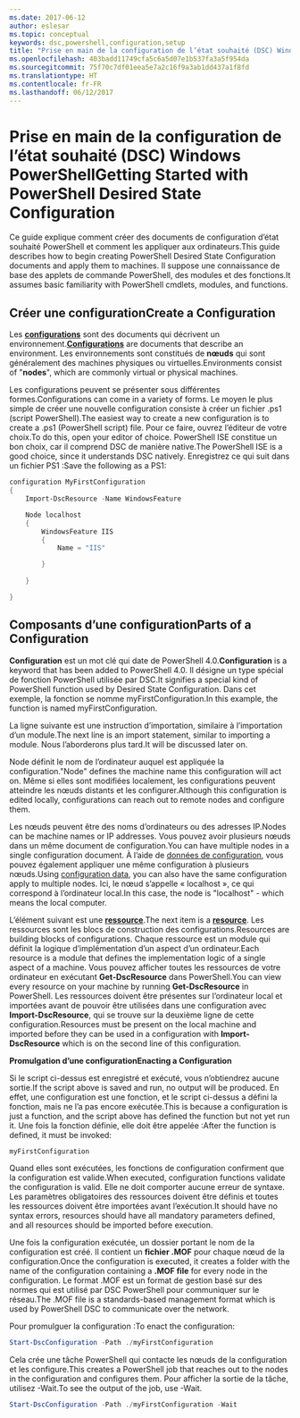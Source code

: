```yaml
---
ms.date: 2017-06-12
author: eslesar
ms.topic: conceptual
keywords: dsc,powershell,configuration,setup
title: "Prise en main de la configuration de l’état souhaité (DSC) Windows PowerShell"
ms.openlocfilehash: 403badd11749cfa5c6a5d07e1b537fa3a5f954da
ms.sourcegitcommit: 75f70c7df01eea5e7a2c16f9a3ab1dd437a1f8fd
ms.translationtype: HT
ms.contentlocale: fr-FR
ms.lasthandoff: 06/12/2017
---
```

# <a name="getting-started-with-powershell-desired-state-configuration"></a><span data-ttu-id="d2722-103">Prise en main de la configuration de l’état souhaité (DSC) Windows PowerShell</span><span class="sxs-lookup"><span data-stu-id="d2722-103">Getting Started with PowerShell Desired State Configuration</span></span> #

<span data-ttu-id="d2722-104">Ce guide explique comment créer des documents de configuration d’état souhaité PowerShell et comment les appliquer aux ordinateurs.</span><span class="sxs-lookup"><span data-stu-id="d2722-104">This guide describes how to begin creating PowerShell Desired State Configuration documents and apply them to machines.</span></span> <span data-ttu-id="d2722-105">Il suppose une connaissance de base des applets de commande PowerShell, des modules et des fonctions.</span><span class="sxs-lookup"><span data-stu-id="d2722-105">It assumes basic familiarity with PowerShell cmdlets, modules, and functions.</span></span> 


## <a name="create-a-configuration"></a><span data-ttu-id="d2722-106">Créer une configuration</span><span class="sxs-lookup"><span data-stu-id="d2722-106">Create a Configuration</span></span> ##

<span data-ttu-id="d2722-107">Les [**configurations**](https://msdn.microsoft.com/en-us/powershell/dsc/configurations) sont des documents qui décrivent un environnement.</span><span class="sxs-lookup"><span data-stu-id="d2722-107">[**Configurations**](https://msdn.microsoft.com/en-us/powershell/dsc/configurations) are documents that describe an environment.</span></span> <span data-ttu-id="d2722-108">Les environnements sont constitués de **nœuds** qui sont généralement des machines physiques ou virtuelles.</span><span class="sxs-lookup"><span data-stu-id="d2722-108">Environments consist of "**nodes**", which are commonly virtual or physical machines.</span></span> 

<span data-ttu-id="d2722-109">Les configurations peuvent se présenter sous différentes formes.</span><span class="sxs-lookup"><span data-stu-id="d2722-109">Configurations can come in a variety of forms.</span></span> <span data-ttu-id="d2722-110">Le moyen le plus simple de créer une nouvelle configuration consiste à créer un fichier .ps1 (script PowerShell).</span><span class="sxs-lookup"><span data-stu-id="d2722-110">The easiest way to create a new configuration is to create a .ps1 (PowerShell script) file.</span></span> <span data-ttu-id="d2722-111">Pour ce faire, ouvrez l’éditeur de votre choix.</span><span class="sxs-lookup"><span data-stu-id="d2722-111">To do this, open your editor of choice.</span></span> <span data-ttu-id="d2722-112">PowerShell ISE constitue un bon choix, car il comprend DSC de manière native.</span><span class="sxs-lookup"><span data-stu-id="d2722-112">The PowerShell ISE is a good choice, since it understands DSC natively.</span></span> <span data-ttu-id="d2722-113">Enregistrez ce qui suit dans un fichier PS1 :</span><span class="sxs-lookup"><span data-stu-id="d2722-113">Save the following as a PS1:</span></span>

```powershell
configuration MyFirstConfiguration
{
    Import-DscResource -Name WindowsFeature

    Node localhost
    {
        WindowsFeature IIS
        {
            Name = "IIS"

        }
        
    }

}
```
## <a name="parts-of-a-configuration"></a><span data-ttu-id="d2722-114">Composants d’une configuration</span><span class="sxs-lookup"><span data-stu-id="d2722-114">Parts of a Configuration</span></span> ##
<span data-ttu-id="d2722-115">**Configuration** est un mot clé qui date de PowerShell 4.0.</span><span class="sxs-lookup"><span data-stu-id="d2722-115">**Configuration** is a keyword that has been added to PowerShell 4.0.</span></span> <span data-ttu-id="d2722-116">Il désigne un type spécial de fonction PowerShell utilisée par DSC.</span><span class="sxs-lookup"><span data-stu-id="d2722-116">It signifies a special kind of PowerShell function used by Desired State Configuration.</span></span> <span data-ttu-id="d2722-117">Dans cet exemple, la fonction se nomme myFirstConfiguration.</span><span class="sxs-lookup"><span data-stu-id="d2722-117">In this example, the function is named myFirstConfiguration.</span></span> 

<span data-ttu-id="d2722-118">La ligne suivante est une instruction d’importation, similaire à l’importation d’un module.</span><span class="sxs-lookup"><span data-stu-id="d2722-118">The next line is an import statement, similar to importing a module.</span></span> <span data-ttu-id="d2722-119">Nous l’aborderons plus tard.</span><span class="sxs-lookup"><span data-stu-id="d2722-119">It will be discussed later on.</span></span>

<span data-ttu-id="d2722-120">Node définit le nom de l’ordinateur auquel est appliquée la configuration.</span><span class="sxs-lookup"><span data-stu-id="d2722-120">"Node" defines the machine name this configuration will act on.</span></span> <span data-ttu-id="d2722-121">Même si elles sont modifiées localement, les configurations peuvent atteindre les nœuds distants et les configurer.</span><span class="sxs-lookup"><span data-stu-id="d2722-121">Although this configuration is edited locally, configurations can reach out to remote nodes and configure them.</span></span> 

<span data-ttu-id="d2722-122">Les nœuds peuvent être des noms d’ordinateurs ou des adresses IP.</span><span class="sxs-lookup"><span data-stu-id="d2722-122">Nodes can be machine names or IP addresses.</span></span> <span data-ttu-id="d2722-123">Vous pouvez avoir plusieurs nœuds dans un même document de configuration.</span><span class="sxs-lookup"><span data-stu-id="d2722-123">You can have multiple nodes in a single configuration document.</span></span> <span data-ttu-id="d2722-124">À l’aide de [données de configuration](https://msdn.microsoft.com/en-us/powershell/dsc/configdata), vous pouvez également appliquer une même configuration à plusieurs nœuds.</span><span class="sxs-lookup"><span data-stu-id="d2722-124">Using [configuration data](https://msdn.microsoft.com/en-us/powershell/dsc/configdata), you can also have the same configuration apply to multiple nodes.</span></span> <span data-ttu-id="d2722-125">Ici, le nœud s’appelle « localhost », ce qui correspond à l’ordinateur local.</span><span class="sxs-lookup"><span data-stu-id="d2722-125">In this case, the node is "localhost" - which means the local computer.</span></span> 

<span data-ttu-id="d2722-126">L’élément suivant est une [**ressource**](https://msdn.microsoft.com/en-us/powershell/dsc/resources).</span><span class="sxs-lookup"><span data-stu-id="d2722-126">The next item is a [**resource**](https://msdn.microsoft.com/en-us/powershell/dsc/resources).</span></span> <span data-ttu-id="d2722-127">Les ressources sont les blocs de construction des configurations.</span><span class="sxs-lookup"><span data-stu-id="d2722-127">Resources are building blocks of configurations.</span></span> <span data-ttu-id="d2722-128">Chaque ressource est un module qui définit la logique d’implémentation d’un aspect d’un ordinateur.</span><span class="sxs-lookup"><span data-stu-id="d2722-128">Each resource is a module that defines the implementation logic of a single aspect of a machine.</span></span> <span data-ttu-id="d2722-129">Vous pouvez afficher toutes les ressources de votre ordinateur en exécutant **Get-DscResource** dans PowerShell.</span><span class="sxs-lookup"><span data-stu-id="d2722-129">You can view every resource on your machine by running **Get-DscResource** in PowerShell.</span></span> <span data-ttu-id="d2722-130">Les ressources doivent être présentes sur l’ordinateur local et importées avant de pouvoir être utilisées dans une configuration avec **Import-DscResource**, qui se trouve sur la deuxième ligne de cette configuration.</span><span class="sxs-lookup"><span data-stu-id="d2722-130">Resources must be present on the local machine and imported before they can be used in a configuration with **Import-DscResource** which is on the second line of this configuration.</span></span> 

<span data-ttu-id="d2722-131">**Promulgation d’une configuration**</span><span class="sxs-lookup"><span data-stu-id="d2722-131">**Enacting a Configuration**</span></span>

<span data-ttu-id="d2722-132">Si le script ci-dessus est enregistré et exécuté, vous n’obtiendrez aucune sortie.</span><span class="sxs-lookup"><span data-stu-id="d2722-132">If the script above is saved and run, no output will be produced.</span></span> <span data-ttu-id="d2722-133">En effet, une configuration est une fonction, et le script ci-dessus a défini la fonction, mais ne l’a pas encore exécutée.</span><span class="sxs-lookup"><span data-stu-id="d2722-133">This is because a configuration is just a function, and the script above has defined the function but not yet run it.</span></span> <span data-ttu-id="d2722-134">Une fois la fonction définie, elle doit être appelée :</span><span class="sxs-lookup"><span data-stu-id="d2722-134">After the function is defined, it must be invoked:</span></span>
```powershell
myFirstConfiguration
```

<span data-ttu-id="d2722-135">Quand elles sont exécutées, les fonctions de configuration confirment que la configuration est valide.</span><span class="sxs-lookup"><span data-stu-id="d2722-135">When executed, configuration functions validate the configuration is valid.</span></span> <span data-ttu-id="d2722-136">Elle ne doit comporter aucune erreur de syntaxe. Les paramètres obligatoires des ressources doivent être définis et toutes les ressources doivent être importées avant l’exécution.</span><span class="sxs-lookup"><span data-stu-id="d2722-136">It should have no syntax errors, resources should have all mandatory parameters defined, and all resources should be imported before execution.</span></span>

<span data-ttu-id="d2722-137">Une fois la configuration exécutée, un dossier portant le nom de la configuration est créé. Il contient un **fichier .MOF** pour chaque nœud de la configuration.</span><span class="sxs-lookup"><span data-stu-id="d2722-137">Once the configuration is executed, it creates a folder with the name of the configuration containing a **.MOF file** for every node in the configuration.</span></span> <span data-ttu-id="d2722-138">Le format .MOF est un format de gestion basé sur des normes qui est utilisé par DSC PowerShell pour communiquer sur le réseau.</span><span class="sxs-lookup"><span data-stu-id="d2722-138">The .MOF file is a standards-based management format which is used by PowerShell DSC to communicate over the network.</span></span>

<span data-ttu-id="d2722-139">Pour promulguer la configuration :</span><span class="sxs-lookup"><span data-stu-id="d2722-139">To enact the configuration:</span></span>
```powershell
Start-DscConfiguration -Path ./myFirstConfiguration
```
<span data-ttu-id="d2722-140">Cela crée une tâche PowerShell qui contacte les nœuds de la configuration et les configure.</span><span class="sxs-lookup"><span data-stu-id="d2722-140">This creates a PowerShell job that reaches out to the nodes in the configuration and configures them.</span></span> <span data-ttu-id="d2722-141">Pour afficher la sortie de la tâche, utilisez -Wait.</span><span class="sxs-lookup"><span data-stu-id="d2722-141">To see the output of the job, use -Wait.</span></span> 
```powershell
Start-DscConfiguration -Path ./myFirstConfiguration -Wait
```

